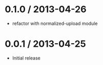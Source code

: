 
0.1.0 / 2013-04-26 
==================

  * refactor with normalized-upload module

0.0.1 / 2013-04-25 
==================

  * Initial release 
